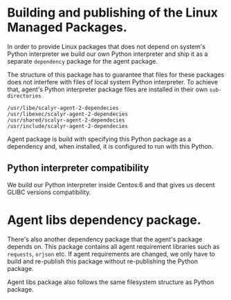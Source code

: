 # Building and publishing of the Linux Managed Packages.

In order to provide Linux packages that does not depend on system's Python interpreter
we build our own Python interpreter and ship it as a separate ``dependency`` package for 
the agent package.

The structure of this package has to guarantee that files for these packages does not interfere with 
files of local system Python interpreter. To achieve that, agent's Python interpreter 
package files are installed in their own ``sub-directories``

```
/usr/libe/scalyr-agent-2-dependecies
/usr/libexec/scalyr-agent-2-dependecies
/usr/shared/scalyr-agent-2-dependecies
/usr/include/scalyr-agent-2-dependecies
```

Agent package is build with specifying this Python package as a dependency and, when installed, it is configured to 
run with this Python.

## Python interpreter compatibility

We build our Python interpreter inside Centos:6 and that gives us decent GLIBC versions compatibility.

# Agent libs dependency package.

There's also another dependency package that the agent's package depends on. This package contains all agent 
requirement libraries such as ``requests``, ``orjson`` etc. If agent requirements are changed, we only have to build 
and re-publish this package without re-publishing the Python package.

Agent libs package also follows the same filesystem structure as Python package.
